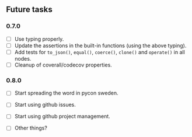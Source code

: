 ## Future tasks

### 0.7.0

 - [ ] Use typing properly.
 - [ ] Update the assertions in the built-in functions (using the above typing).
 - [ ] Add tests for `to_json()`, `equal()`, `coerce()`, `clone()` and `operate()` in all nodes.
 - [ ] Cleanup of coverall/codecov properties.

### 0.8.0
 
 - [ ] Start spreading the word in pycon sweden.
 - [ ] Start using github issues.
 - [ ] Start using github project management.
 - [ ] Other things?
 